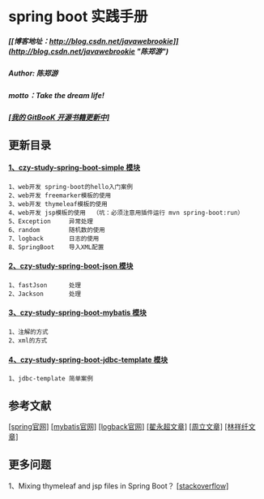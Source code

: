 # spring boot 实践手册
##### [[博客地址：http://blog.csdn.net/javawebrookie]](http://blog.csdn.net/javawebrookie "陈郑游")         
##### Author: 陈郑游
##### motto：Take the dream life!
#####  [[我的 GitBooK 开源书籍更新中]](https://www.gitbook.com/@chenzhengyou "GitBooK 开源书籍更新中")


## 更新目录


#### [1、czy-study-spring-boot-simple 模块](https://github.com/AndyCZY/czy-study-spring-boot/tree/master/czy-study-spring-boot-simple)
    1、web开发 spring-boot的hello入门案例     
    2、web开发 freemarker模板的使用   
    3、web开发 thymeleaf模板的使用    
    4、web开发 jsp模板的使用  （坑：必须注意用插件运行 mvn spring-boot:run）
    5、Exception     异常处理
    6、random        随机数的使用
    7、logback       日志的使用
    8、SpringBoot    导入XML配置
    
    
    
#### [2、czy-study-spring-boot-json 模块]()
    1、fastJson      处理
    2、Jackson       处理


#### [3、czy-study-spring-boot-mybatis 模块](https://github.com/AndyCZY/czy-study-spring-boot/tree/master/czy-study-spring-boot-mybatis)
    1、注解的方式
    2、xml的方式


#### [4、czy-study-spring-boot-jdbc-template 模块](https://github.com/AndyCZY/czy-study-spring-boot/tree/master/czy-study-spring-boot-jdbc-template)
    1、jdbc-template 简单案例



## 参考文献
[[spring官网]](https://github.com/spring-projects/spring-boot  )
[[mybatis官网]](https://github.com/mybatis/spring-boot-starter)
[[logback官网]](https://logback.qos.ch/ "logback官网")
[[翟永超文章]](http://git.oschina.net/zhou666/spring-cloud-7simple)
[[周立文章]](http://git.oschina.net/it-much)
[[林祥纤文章]](http://my.csdn.net/linxingliang)


## 更多问题
1、Mixing thymeleaf and jsp files in Spring Boot？
[[stackoverflow]](https://stackoverflow.com/questions/31985798/mixing-thymeleaf-and-jsp-files-in-spring-boot/43818962#43818962 "stackoverflow")         

















